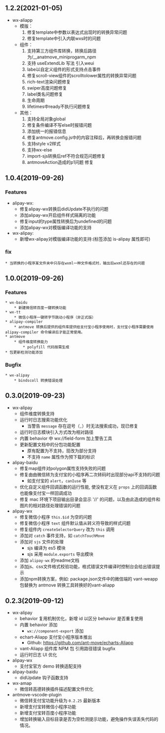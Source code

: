 ## 1.2.2(2021-01-05)

* wx-aliapp
  * 模版：
    1. 修复template中参数以表达式出现时的转换异常问题
    2. 修复template中引入内联wxs时的问题
  * 组件：
    1. 支持第三方组件库转换，转换后路径为/__anatmove_miniprogarm_npm
    2. 支持 useExtendLib 写法 引入weui
    3. labe以自定义组件的形式支持点击事件
    4. 修复scroll-view组件的scrolltolower属性的转换异常问题
    5. rich-text渲染问题修复
    6. swiper高度问题修复
    7. label类名问题修复
    8. 生命周期
    9. lifetimes中ready不执行问题修复
  * 其他：
    1. 支持全局对象global
    2. 修复条件编译不写else时报错问题
    3. 添加统一的报错信息
    4. 修复antmove.config.js中的内容注释后，再转换会报错问题
    5. 支持style v2样式
    6. 支持wx-else
    7. import-sjs转换后ref不符合规范问题修复
    8. antmoveAction造成的p1问题 修复
## 1.0.4(2019-09-26)
### Features

* alipay-wx:
	* 修复alipay-wx转换后didUpdate不执行的问题
	* 添加alipay-wx开启组件样式隔离的功能
	* 修复input的type属性转换后为undefined的问题
	* 添加alipay-wx对模版编译功能的支持
* wx-alipay:
	* 新增wx-alipay对模版编译功能的支持:(标签添加 is-alipay 属性即可)

### fix

	* 当转换的小程序某文件夹中只存在wxml一种文件格式时，输出后wxml还存在的问题

## 1.0.0(2019-09-26)
### Features

	* wx-baidu
		* 新建微信转百度一键转换功能
    * wx-tt
        * 微信小程序一键转字节跳动小程序（非正式版）
	* alipay-compiler	
		* antmove 转换后提供的组件库提供给支付宝小程序使用时，支付宝小程序需要使用 alipay-compiler 命令编译后才能正常使用。
	* antmove
		* 组件维度转换能力
			* polyfill 代码按需生成
    * 包更新检测功能添加

### Bugfix

	* wx-alipay
		* bindscoll 转换错误处理

## 0.3.0(2019-09-23)
* wx-alipay
	* 组件维度转换支持 
	* 运行时日志搜索功能优化
		* 当警告 `message` 存在逗号（`,`）时无法搜索成功，现已修复
	* 运行时日志模块引入方式改为相对路径
	* 内置 behavior 中 wx://field-form 加上警告工具
	* 更新配置文档中的分包功能配置
		* 原有配置为不支持，现改为部分支持
		* 不支持 `name` 属性作为预下载的标识
* alipay-baidu
  * 修复map组件对polygon属性支持失败的问题
  * 修复由由微信转为支付宝的小程序再二次转码时出现部分api不支持的问题
  	* 如支付宝的 `alert`，`canIuse` 等
  * 优化自定义组件回调函数的运行性能, 使没有定义在 `props` 上的回调函数也能像支付宝一样回调成功
  * 修复 mac 环境下项目输出目录会显示 '//' 的问题，以及由此造成的组件和图片的相对路径处理错误的问题
* alipay-wx
  * 修复微信小程序 `this.$id` 为空的问题
  * 修复微信小程序 `text` 组件默认值从转义符导致的样式问题
  * 修复组件内 `createSelectorQuery` 改为 `this` 调用
  * 添加对 `catch` 事件支持，如 `catchTouchMove`
  * 添加对 `sjs` 文件的处理
  	* sjs 编译为 es5 模块
  	* sjs 采用 `module.exports` 导出模块
  * 添加 `alipay-wx` 的readme文档
  * 添加js、css文件格式校验功能，格式错误文件编译时控制台会给出错误提示
  * 添加npm转换方案，例如: package.json文件中的微信端的 vant-weapp 包替换为 antmove 转换工具转换好的vant-aliapp


## 0.2.3(2019-09-12)

* wx-alipay
	* behavior 复用机制优化，新增 id 以区分 behavior 是否重复使用
	* 内置 behavior 添加
		* `wx://component-export` 添加
	* echart-Aliapp 支付宝小程序版本推出
		* Github: https://github.com/ant-move/echarts-Aliapp
	* vant-Aliapp 组件库 NPM 包 引用路径错误 bugfix
	* 运行时日志 UI 优化
* alipay-wx
	* 支付宝官方 demo 转换适配支持
* alipay-baidu
	* didUpdate 钩子函数支持
* wx-amap
	* 微信转高德转换插件描述配置文件优化
* antmove-vscode-plugin
	* 微信转支付宝功能升级为 `0.2.25` 最新版本
	* 新增支付宝转微信小程序功能
	* 新增支付宝转百度小程序功能
	* 增加转换输入目标目录是否为空检测提示功能，避免操作失误丢失代码的情况。
